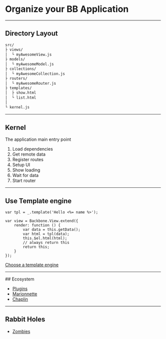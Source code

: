 Organize your BB Application
============================

---

## Directory Layout

<pre><code style="line-height: 1.3em;">src/
├ views/
│  └ myAwesomeView.js
├ models/
│  └ myAwesomeModel.js
├ collections/
│  └ myAwesomeCollection.js
├ routers/
│  └ myAwesomeRouter.js
├ templates/
│  ├ show.html
│  └ list.html
│
└ kernel.js
</code></pre>

---

## Kernel

The application main entry point

1. Load dependencies
1. Get remote data
1. Register routes
1. Setup UI
1. Show loading
1. Wait for data
1. Start router

---

## Use Template engine

```
var tpl = _.template('Hello <%= name %>');

var view = Backbone.View.extend({
    render: function () {
        var data = this.getData();
        var html = tpl(data);
        this.$el.html(html);
        // always return this
        return this;
    }
});
```

[Choose a template engine](http://garann.github.io/template-chooser/)

---

## Ecosystem

* [Plugins](https://github.com/jashkenas/backbone/wiki/Extensions%2C-Plugins%2C-Resources)
* [Marionnette](http://marionettejs.com/)
* [Chaplin](http://chaplinjs.org/)

---

## Rabbit Holes

* [Zombies](http://lostechies.com/derickbailey/2011/09/15/zombies-run-managing-page-transitions-in-backbone-apps/)

